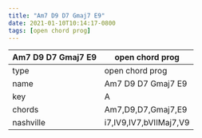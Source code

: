 ```yaml
---
title: "Am7 D9 D7 Gmaj7 E9"
date: 2021-01-10T10:14:17-0800
tags: [open chord prog]
---
```


|Am7 D9 D7 Gmaj7 E9|open chord prog|
|---|---|
|type|open chord prog|
|name|Am7 D9 D7 Gmaj7 E9|
|key|A|
|chords|Am7,D9,D7,Gmaj7,E9|
|nashville|i7,IV9,IV7,bVIIMaj7,V9|

